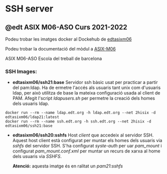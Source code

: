 # SSH server
## @edt ASIX M06-ASO Curs 2021-2022

Podeu trobar les imatges docker al Dockehub de [edtasixm06](https://hub.docker.com/u/edtasixm06/)

Podeu trobar la documentació del mòdul a [ASIX-M06](https://sites.google.com/site/asixm06edt/)

ASIX M06-ASO Escola del treball de barcelona


### SSH Images:

 * **edtasixm06/ssh21:base** Servidor ssh bàsic usat per practicar a partir del pam:ldap.
   Ha de ermetre l'accés als usuaris tant unix com d'usuaris ldap, per això utilitza de base
   la mateixa configuració usada al client de PAM. Afegit l'script *ldapusers.sh* per permetre
   la creació dels homes dels usuaris ldap.
 
``` 
docker run --rm --name ldap.edt.org -h ldap.edt.org --net 2hisix -d edtasixm06/ldap21:latest
docker run --rm --name ssh.edt.org -h ssh.edt.org --net 2hisix -d edtasixm06/ssh21:base
```

 * **edtasixm06/ssh20:sshfs** Host *client* que accedeix al servidor SSH. Aquest host client 
   està configurat per muntar els homes dels usuaris via *sshfs* del servidor SSH. S'ha 
   configurat *syste-auth* per uar *pam_mount* i configurat *pam_mount.conf.xml* per muntar
   un recurs de xarxa al home dels usuaris via *SSHFS*. 

   **Atenció:** aquesta imatge és en ralitat un *pam21:sshfs*


